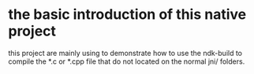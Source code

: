 # the basic introduction of this native project
this project are mainly using to demonstrate how to use the ndk-build
to compile the *.c or *.cpp file that do not located on the normal jni/
folders.